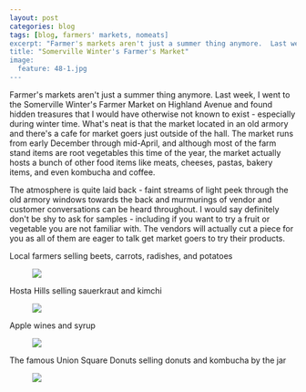 ```yaml
---
layout: post
categories: blog
tags: [blog, farmers' markets, nomeats]
excerpt: "Farmer's markets aren't just a summer thing anymore.  Last week, I went to the Somerville Winter's Farmer Market on Highland Avenue and found hidden treasures that I would have otherwise not known to exist - especially during winter time.  What's neat is that the market located in an old armory and there's a cafe for market goers just outside of the hall."
title: "Somerville Winter's Farmer's Market"
image:
  feature: 48-1.jpg
---
```


Farmer's markets aren't just a summer thing anymore.  Last week, I went to the Somerville Winter's Farmer Market on Highland Avenue and found hidden treasures that I would have otherwise not known to exist - especially during winter time.  What's neat is that the market located in an old armory and there's a cafe for market goers just outside of the hall.  The market runs from early December through mid-April, and although most of the farm stand items are root vegetables this time of the year, the market actually hosts a bunch of other food items like meats, cheeses, pastas, bakery items, and even kombucha and coffee.  

The atmosphere is quite laid back - faint streams of light peek through the old armory windows towards the back and murmurings of vendor and customer conversations can be heard throughout. I would say definitely don't be shy to ask for samples - including if you want to try a fruit or vegetable you are not familiar with.  The vendors will actually cut a piece for you as all of them are eager to talk get market goers to try their products.

Local farmers selling beets, carrots, radishes, and potatoes

<figure> <img src='/images/48-2.jpg'> </figure>

Hosta Hills selling sauerkraut and kimchi

<figure> <img src='/images/48-3.jpg'> </figure>

Apple wines and syrup

<figure> <img src='/images/48-4.jpg'> </figure>

The famous Union Square Donuts selling donuts and kombucha by the jar

<figure> <img src='/images/48-5.jpg'> </figure>
